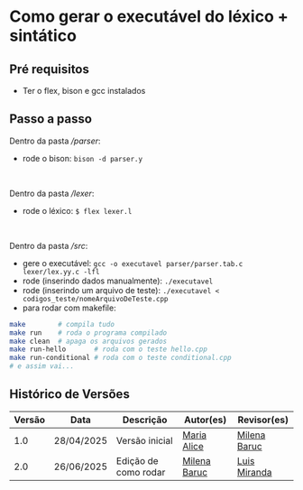 # Como gerar o executável do léxico + sintático

## Pré requisitos

- Ter o flex, bison e gcc instalados

## Passo a passo

Dentro da pasta _/parser_:

- rode o bison: `bison -d parser.y`

<br>

Dentro da pasta _/lexer_:


- rode o léxico: `$ flex lexer.l`

<br>

Dentro da pasta _/src_:

- gere o executável: `gcc -o executavel parser/parser.tab.c lexer/lex.yy.c -lfl`
- rode (inserindo dados manualmente): `./executavel`
- rode (inserindo um arquivo de teste): `./executavel < codigos_teste/nomeArquivoDeTeste.cpp`
- para rodar com makefile: 
```bash
make        # compila tudo
make run    # roda o programa compilado
make clean  # apaga os arquivos gerados
make run-hello       # roda com o teste hello.cpp
make run-conditional # roda com o teste conditional.cpp
# e assim vai...
```


## Histórico de Versões

| Versão |    Data    | Descrição                       | Autor(es)                                 | Revisor(es)                                         |
|--------|:----------:|---------------------------------|-------------------------------------------|-----------------------------------------------------|
| 1.0    | 28/04/2025 | Versão inicial | [Maria Alice](https://github.com/Maliz30) | [Milena Baruc](https://github.com/MilenaBaruc) |
| 2.0    | 26/06/2025 | Edição de como rodar | [Milena Baruc](https://github.com/MilenaBaruc) | [Luis Miranda](https://github.com/LuisMiranda10) |
